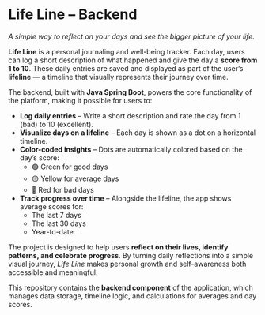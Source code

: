 # Life Line – Backend

_A simple way to reflect on your days and see the bigger picture of your life._

**Life Line** is a personal journaling and well-being tracker. Each day, users can log a short description of what happened and give the day a **score from 1 to 10**. These daily entries are saved and displayed as part of the user’s **lifeline** — a timeline that visually represents their journey over time.

The backend, built with **Java Spring Boot**, powers the core functionality of the platform, making it possible for users to:

- **Log daily entries** – Write a short description and rate the day from 1 (bad) to 10 (excellent).
- **Visualize days on a lifeline** – Each day is shown as a dot on a horizontal timeline.
- **Color-coded insights** – Dots are automatically colored based on the day’s score:
  - 🟢 Green for good days
  - 🟡 Yellow for average days
  - 🔴 Red for bad days
- **Track progress over time** – Alongside the lifeline, the app shows average scores for:
  - The last 7 days
  - The last 30 days
  - Year-to-date

The project is designed to help users **reflect on their lives, identify patterns, and celebrate progress**. By turning daily reflections into a simple visual journey, _Life Line_ makes personal growth and self-awareness both accessible and meaningful.

This repository contains the **backend component** of the application, which manages data storage, timeline logic, and calculations for averages and day scores.
